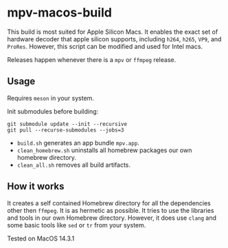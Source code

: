 # mpv-macos-build

This build is most suited for Apple Silicon Macs. 
It enables the exact set of hardware decoder that apple silicon supports, including `h264`, `h265`, `VP9`, and `ProRes`.
However, this script can be modified and used for Intel macs. 

Releases happen whenever there is a `mpv` or `ffmpeg` release.

## Usage

Requires `meson` in your system.

Init submodules before building:
```
git submodule update --init --recursive
git pull --recurse-submodules --jobs=3
```

- `build.sh` generates an app bundle `mpv.app`.
- `clean_homebrew.sh` uninstalls all homebrew packages our own homebrew directory.
- `clean_all.sh` removes all build artifacts.

## How it works

It creates a self contained Homebrew directory for all the dependencies other then `ffmpeg`.
It is as hermetic as possible. It tries to use the libraries and tools in our own Homebrew directory. 
However, it does use `clang` and some basic tools like `sed` or `tr` from your system.

Tested on MacOS 14.3.1
